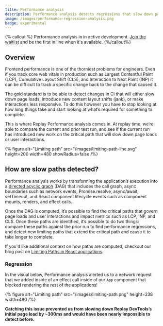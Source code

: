 ```yaml
---
title: Performance analysis
description: Performance analysis detects regressions that slow down page loads and user interactions that impact core web vitals and make the user experience worse.
image: /images/performance-regression-analysis.png
badge: experimental
---
```


{% callout  %}
Performance analysis in in active development. [Join the waitlist](https://replay.help/perf-waitlist) and be the first in line when it's available.
{%/callout%}

## Overview

Frontend performance is one of the thorniest problems for engineers. Even if you track core web vitals in production such as Largest Contentful Paint (LCP), Cumulative Layout Shift (CLS), and Interaction to Next Paint (INP) it can be difficult to track a specific change back to the change that caused it.

The gold standard is to be able to detect changes in CI that will either slow down page loads, introduce new content layout shifts (jank), or make interactions less responsive. To do this however you have to stop looking at how long things take and start looking at what’s required for something to complete.

This is where Replay Performance analysis comes in. At replay time, we’re able to compare the current and prior test run, and see if the current run has introduced new work on the critical path that will slow down page loads or user interactions.

{% figure
  alt="Limiting path"
  src="/images/limiting-path-line.svg"
  height=200
  width=480
  showRadius=false
/%}

## How are slow paths detected?

Performance analysis works by transforming the application’s execution into a [directed acyclic graph](https://en.wikipedia.org/wiki/Directed_acyclic_graph) (DAG) that includes the call graph, async boundaries such as network events, Promise.resolve, async/await, setTimeout, and React component lifecycle events such as component mounts, renders, and effect calls.

Once the DAG is computed, it’s possible to find the critical paths that govern page loads and user interactions and impact metrics such as LCP, INP, and CLS. Once these paths are identified, it’s possible to do two things: compare these paths against the prior run to find performance regressions, and detect new limiting paths that extend the critical path and cause it to take longer to complete.

If you'd like additional context on how paths are computed, checkout our blog post on [Limiting Paths in React applications](https://blog.replay.io/performance-limiting-paths-in-react-applications).

### Regression

In the visual below, Performance analysis alerted us to a network request that we added inside of an effect call inside of our `App` component that blocked rendering the rest of the applications!

{% figure
  alt="Limiting path"
  src="/images/limiting-path.png"
  height=238
  width=480
/%}

**Catching this issue prevented us from slowing down Replay DevTools’s initial page load by ~300ms and would have been nearly impossible to detect before.**
